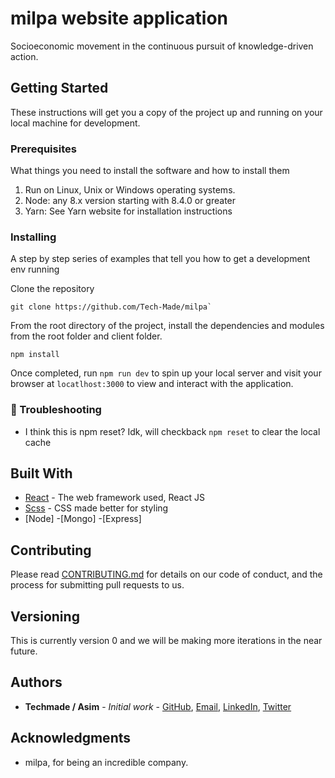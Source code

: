 # milpa website application

Socioeconomic movement in the continuous pursuit of knowledge-driven action.

<!-- add demo pic upfront later. -->

## Getting Started

These instructions will get you a copy of the project up and running on your local machine for development.

### Prerequisites

What things you need to install the software and how to install them

1. Run on Linux, Unix or Windows operating systems.
2. Node: any 8.x version starting with 8.4.0 or greater
3. Yarn: See Yarn website for installation instructions

### Installing

A step by step series of examples that tell you how to get a development env running

Clone the repository

```
git clone https://github.com/Tech-Made/milpa`
```

From the root directory of the project, install the dependencies and modules from the root folder and client folder.

```
npm install
```

Once completed, run `npm run dev` to spin up your local server and visit your browser at `locatlhost:3000` to view and interact with the application.

### 🚧 Troubleshooting

- I think this is npm reset? Idk, will checkback
  `npm reset` to clear the local cache

## Built With

- [React](https://reactjs.org/) - The web framework used, React JS
- [Scss](https://github.com/sass/sass) - CSS made better for styling
- [Node] -[Mongo] -[Express]

## Contributing

Please read [CONTRIBUTING.md](https://gist.github.com/PurpleBooth/b24679402957c63ec426) for details on our code of conduct, and the process for submitting pull requests to us.

## Versioning

This is currently version 0 and we will be making more iterations in the near future.

## Authors

- **Techmade / Asim** - _Initial work_ - [GitHub](https://github.com/techmade), [Email](team@techmade.co), [LinkedIn](https://linkedin.com/in/techmadeco), [Twitter](https://twitter.com/techmadeco)

## Acknowledgments

- milpa, for being an incredible company.
